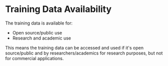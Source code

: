 # Training Data Availability

The training data is available for:
- Open source/public use
- Research and academic use

This means the training data can be accessed and used if it's open source/public and by researchers/academics for research purposes, but not for commercial applications. 